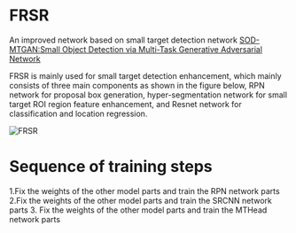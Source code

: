 # FRSR

An improved network based on small target detection network [SOD-MTGAN:Small Object Detection via Multi-Task Generative Adversarial Network](https://openaccess.thecvf.com/content_ECCV_2018/papers/Yongqiang_Zhang_SOD-MTGAN_Small_Object_ECCV_2018_paper.pdf)

FRSR is mainly used for small target detection enhancement, which mainly consists of three main components as shown in the figure below, RPN network for proposal box generation, hyper-segmentation network for small target ROI region feature enhancement, and Resnet network for classification and location regression.

![FRSR](https://user-images.githubusercontent.com/49949166/197488938-8cc3d17c-5ad1-4917-81ad-811b40d80e62.jpg)

# Sequence of training steps
1.Fix the weights of the other model parts and train the RPN network parts
2.Fix the weights of the other model parts and train the SRCNN network parts
3. Fix the weights of the other model parts and train the MTHead network parts



